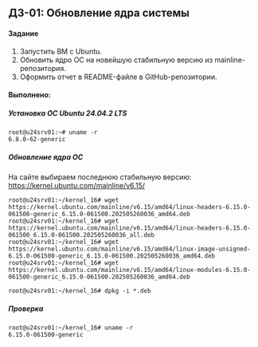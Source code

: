 ## ДЗ-01: Обновление ядра системы ##
#### Задание
1. Запустить ВМ c Ubuntu.
2. Обновить ядро ОС на новейшую стабильную версию из mainline-репозитория.
3. Оформить отчет в README-файле в GitHub-репозитории.
#### Выполнено:
##### Установка ОС Ubuntu 24.04.2 LTS
```
root@u24srv01:~# uname -r  
6.8.0-62-generic
```

##### Обновление ядра ОС ###
На сайте выбираем последнюю стабильную версию: https://kernel.ubuntu.com/mainline/v6.15/
```
root@u24srv01:~/kernel_16# wget https://kernel.ubuntu.com/mainline/v6.15/amd64/linux-headers-6.15.0-061500-generic_6.15.0-061500.202505260036_amd64.deb
root@u24srv01:~/kernel_16# wget https://kernel.ubuntu.com/mainline/v6.15/amd64/linux-headers-6.15.0-061500_6.15.0-061500.202505260036_all.deb
root@u24srv01:~/kernel_16# wget https://kernel.ubuntu.com/mainline/v6.15/amd64/linux-image-unsigned-6.15.0-061500-generic_6.15.0-061500.202505260036_amd64.deb
root@u24srv01:~/kernel_16# wget https://kernel.ubuntu.com/mainline/v6.15/amd64/linux-modules-6.15.0-061500-generic_6.15.0-061500.202505260036_amd64.deb

root@u24srv01:~/kernel_16# dpkg -i *.deb
```
##### Проверка
```
root@u24srv01:~/kernel_16# uname -r  
6.15.0-061500-generic
```
